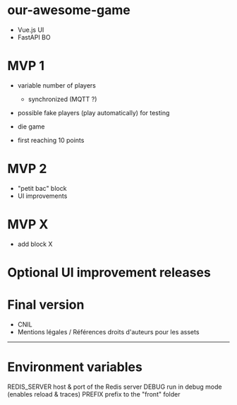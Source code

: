 # our-awesome-game

- Vue.js UI
- FastAPI BO

# MVP 1

- variable number of players
    - synchronized (MQTT ?)
- possible fake players (play automatically) for testing


- die game
- first reaching 10 points


# MVP 2

- "petit bac" block
- UI improvements


# MVP X

- add block X

# Optional UI improvement releases

# Final version
- CNIL
- Mentions légales / Références droits d'auteurs pour les assets
---------

# Environment variables

REDIS_SERVER
    host & port of the Redis server
DEBUG
    run in debug mode (enables reload & traces)
PREFIX
    prefix to the "front" folder
